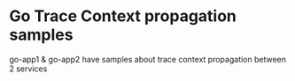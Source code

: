 # Go Trace Context propagation samples
go-app1 & go-app2 have samples about trace context propagation between 2 services
